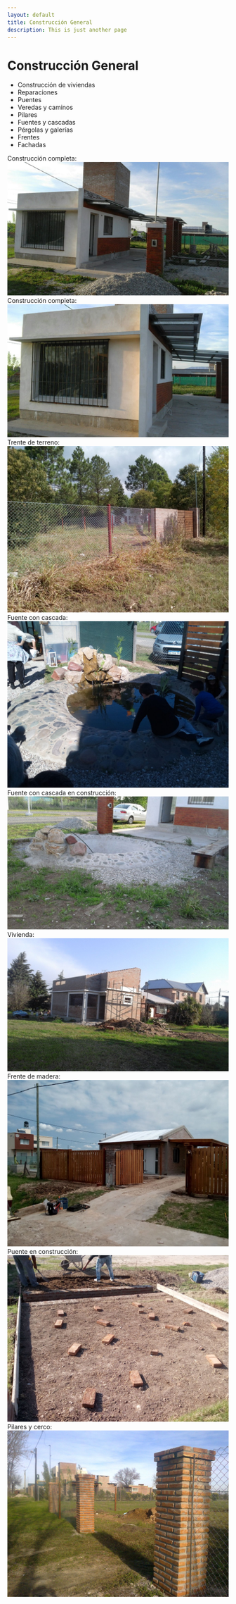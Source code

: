 ```yaml
---
layout: default
title: Construcción General
description: This is just another page
---
```


# Construcción General

* Construcción de viviendas
* Reparaciones
* Puentes
* Veredas y caminos
* Pilares
* Fuentes y cascadas
* Pérgolas y galerías
* Frentes
* Fachadas

Construcción completa:
<img src="./assets/images/construc/constru1.jpeg" loading="lazy" class="full-width-image" />
Construcción completa:
<img src="./assets/images/construc/constru2.jpeg" loading="lazy" class="full-width-image" />
Trente de terreno:
<img src="./assets/images/construc/constru3.jpg" loading="lazy" class="full-width-image" />
Fuente con cascada:
<img src="./assets/images/construc/constru4.jpg" loading="lazy" class="full-width-image" />
Fuente con cascada en construcción:
<img src="./assets/images/construc/constru5.jpeg" loading="lazy" class="full-width-image" />
Vivienda:
<img src="./assets/images/construc/constru6.jpg" loading="lazy" class="full-width-image" />
Frente de madera:
<img src="./assets/images/construc/constru7.jpg" loading="lazy" class="full-width-image" />
Puente en construcción:
<img src="./assets/images/construc/constru8.jpg" loading="lazy" class="full-width-image" />
Pilares y cerco:
<img src="./assets/images/construc/constru9.jpg" loading="lazy" class="full-width-image" />